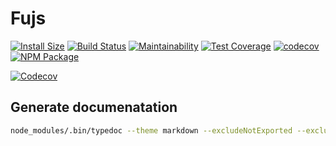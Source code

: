 # Fujs
[![Install Size](https://packagephobia.now.sh/badge?p=@togglecorp/fujs)](https://packagephobia.now.sh/result?p=@togglecorp/fujs@1.7.0) [![Build Status](https://travis-ci.com/toggle-corp/fujs.svg?branch=develop)](https://travis-ci.com/toggle-corp/fujs) [![Maintainability](https://api.codeclimate.com/v1/badges/a48a61764483bcb17971/maintainability)](https://codeclimate.com/github/toggle-corp/fujs/maintainability) [![Test Coverage](https://api.codeclimate.com/v1/badges/a48a61764483bcb17971/test_coverage)](https://codeclimate.com/github/toggle-corp/fujs/test_coverage) [![codecov](https://codecov.io/gh/toggle-corp/fujs/branch/develop/graph/badge.svg)](https://codecov.io/gh/toggle-corp/fujs) [![NPM Package](https://img.shields.io/npm/v/@togglecorp/fujs.svg?style=flat-square)](https://www.npmjs.com/package/@togglecorp/fujs)


[![Codecov](https://codecov.io/gh/toggle-corp/fujs/branch/develop/graphs/tree.svg)](https://codecov.io/gh/toggle-corp/fujs)

## Generate documenatation
```bash
node_modules/.bin/typedoc --theme markdown --excludeNotExported --excludePrivate --excludeProtected --mdEngine github --out mydocs --includes src --exclude '**/*.test.ts'
```
